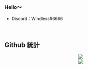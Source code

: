 ### Hello～  
  

- Discord：Windless#6666
    
  
<br/>  


## Github 統計  
<div align="center"><img src="https://github-readme-stats.vercel.app/api/top-langs/?username=windlessme&hide_border=true&layout=compact" align="center" /></div>  

<div align="center"><img src="https://github-readme-stats.vercel.app/api?username=windlessme&show_icons=true&count_private=true&hide_border=true" align="center" /></div>   
